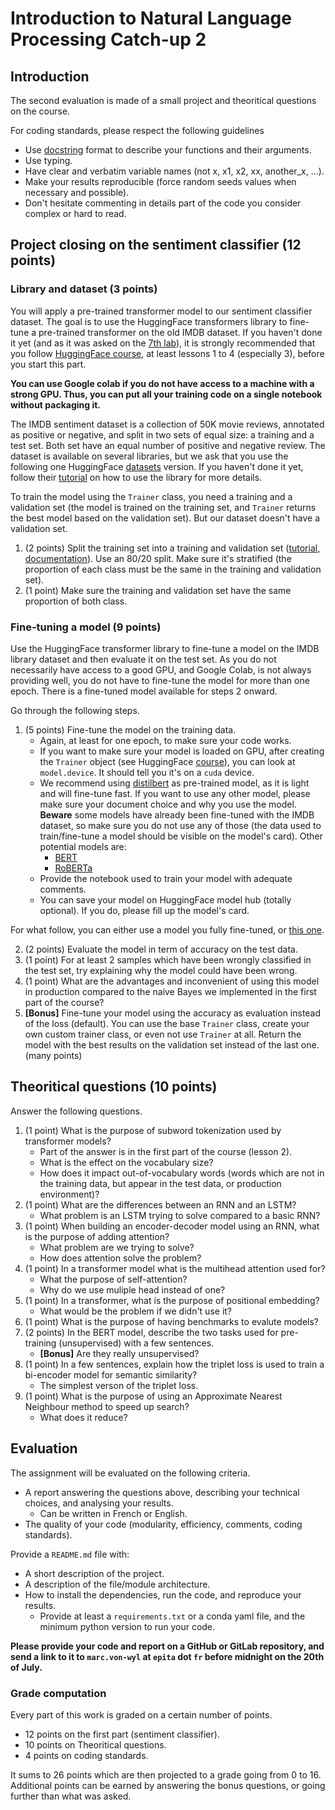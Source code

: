 # Introduction to Natural Language Processing Catch-up 2

## Introduction

The second evaluation is made of a small project and theoritical questions on the course.

For coding standards, please respect the following guidelines
* Use [docstring](https://www.programiz.com/python-programming/docstrings) format to describe your functions and their arguments.
* Use typing.
* Have clear and verbatim variable names (not x, x1, x2, xx, another_x, ...).
* Make your results reproducible (force random seeds values when necessary and possible).
* Don't hesitate commenting in details part of the code you consider complex or hard to read.

## Project closing on the sentiment classifier (12 points)

### Library and dataset (3 points)

You will apply a pre-trained transformer model to our sentiment classifier dataset. The goal is to use the HuggingFace transformers library to fine-tune a pre-trained transformer on the old IMDB dataset. If you haven't done it yet (and as it was asked on the [7th lab](https://github.com/mvonwyl/epita/tree/master/NLP/07)), it is strongly recommended that you follow [HuggingFace course](https://huggingface.co/course/chapter1/1), at least lessons 1 to 4 (especially 3), before you start this part.

**You can use Google colab if you do not have access to a machine with a strong GPU. Thus, you can put all your training code on a single notebook without packaging it.**

The IMDB sentiment dataset is a collection of 50K movie reviews, annotated as positive or negative, and split in two sets of equal size: a training and a test set. Both set have an equal number of positive and negative review. The dataset is available on several libraries, but we ask that you use the following one HuggingFace [datasets](https://huggingface.co/datasets/imdb) version. If you haven't done it yet, follow their [tutorial](https://huggingface.co/docs/datasets/load_hub) on how to use the library for more details.

To train the model using the `Trainer` class, you need a training and a validation set (the model is trained on the training set, and `Trainer` returns the best model based on the validation set). But our dataset doesn't have a validation set.

1. (2 points) Split the training set into a training and validation set ([tutorial](https://huggingface.co/course/chapter5/3?fw=pt#creating-a-validation-set), [documentation](https://huggingface.co/docs/datasets/v2.3.2/en/package_reference/main_classes#datasets.Dataset.train_test_split)). Use an 80/20 split. Make sure it's stratified (the proportion of each class must be the same in the training and validation set).
2. (1 point) Make sure the training and validation set have the same proportion of both class.

### Fine-tuning a model (9 points)

Use the HuggingFace transformer library to fine-tune a model on the IMDB library dataset and then evaluate it on the test set. As you do not necessarily have access to a good GPU, and Google Colab, is not always providing well, you do not have to fine-tune the model for more than one epoch. There is a fine-tuned model available for steps 2 onward.

Go through the following steps.

1. (5 points) Fine-tune the model on the training data.
   * Again, at least for one epoch, to make sure your code works.
   * If you want to make sure your model is loaded on GPU, after creating the `Trainer` object (see HuggingFace [course](https://huggingface.co/course/chapter3/3?fw=pt)), you can look at `model.device`. It should tell you it's on a `cuda` device.
   * We recommend using [distilbert](https://huggingface.co/distilbert-base-uncased) as pre-trained model, as it is light and will fine-tune fast. If you want to use any other model, please make sure your document choice and why you use the model. **Beware** some models have already been fine-tuned with the IMDB dataset, so make sure you do not use any of those (the data used to train/fine-tune a model should be visible on the model's card). Other potential models are:
      * [BERT](https://huggingface.co/bert-base-uncased)
      * [RoBERTa](https://huggingface.co/roberta-base)
   * Provide the notebook used to train your model with adequate comments.
   * You can save your model on HuggingFace model hub (totally optional). If you do, please fill up the model's card.
   
For what follow, you can either use a model you fully fine-tuned, or [this one](https://huggingface.co/mvonwyl/distilbert-base-uncased-imdb).

2. (2 points) Evaluate the model in term of accuracy on the test data.
3. (1 point) For at least 2 samples which have been wrongly classified in the test set, try explaining why the model could have been wrong.
4.  (1 point) What are the advantages and inconvenient of using this model in production compared to the naive Bayes we implemented in the first part of the course?
5. **\[Bonus\]** Fine-tune your model using the accuracy as evaluation instead of the loss (default). You can use the base `Trainer` class, create your own custom trainer class, or even not use `Trainer` at all. Return the model with the best results on the validation set instead of the last one. (many points)

## Theoritical questions (10 points)

Answer the following questions.
1. (1 point) What is the purpose of subword tokenization used by transformer models?
   * Part of the answer is in the first part of the course (lesson 2).
   * What is the effect on the vocabulary size?
   * How does it impact out-of-vocabulary words (words which are not in the training data, but appear in the test data, or production environment)?
2. (1 point) What are the differences between an RNN and an LSTM?
   * What problem is an LSTM trying to solve compared to a basic RNN?
3. (1 point) When building an encoder-decoder model using an RNN, what is the purpose of adding attention?
   * What problem are we trying to solve?
   * How does attention solve the problem?
4. (1 point) In a transformer model what is the multihead attention used for?
   * What the purpose of self-attention?
   * Why do we use muliple head instead of one?
5. (1 point) In a transformer, what is the purpose of positional embedding?
   * What would be the problem if we didn't use it?
6. (1 point) What is the purpose of having benchmarks to evalute models?
7. (2 points) In the BERT model, describe the two tasks used for pre-training (unsupervised) with a few sentences.
   * **\[Bonus\]** Are they really unsupervised?
8. (1 point) In a few sentences, explain how the triplet loss is used to train a bi-encoder model for semantic similarity?
   * The simplest verson of the triplet loss.
9. (1 point) What is the purpose of using an Approximate Nearest Neighbour method to speed up search?
   * What does it reduce?


## Evaluation

The assignment will be evaluated on the following criteria.

* A report answering the questions above, describing your technical choices, and analysing your results.
   * Can be written in French or English.
* The quality of your code (modularity, efficiency, comments, coding standards).

Provide a `README.md` file with:
* A short description of the project.
* A description of the file/module architecture.
* How to install the dependencies, run the code, and reproduce your results.
  * Provide at least a `requirements.txt` or a conda yaml file, and the minimum python version to run your code.

**Please provide your code and report on a GitHub or GitLab repository, and send a link to it to `marc.von-wyl` at `epita` dot `fr` before midnight on the 20th of July.**

### Grade computation

Every part of this work is graded on a certain number of points.
* 12 points on the first part (sentiment classifier).
* 10 points on Theoritical questions.
* 4 points on coding standards.

It sums to 26 points which are then projected to a grade going from 0 to 16. Additional points can be earned by answering the bonus questions, or going further than what was asked.
